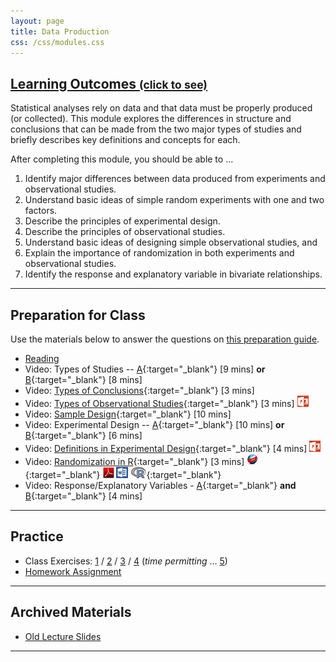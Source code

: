 ```yaml
---
layout: page
title: Data Production
css: /css/modules.css
---
```


<div class="panel-group-ILOs">
  <div class="panel panel-default">
    <div class="panel-heading">
      <h2 class="panel-title">
        <a data-toggle="collapse" href="#ILOs">Learning Outcomes <small>(click to see)</small></a>
      </h2>
    </div>
    <div id="ILOs" class="panel-collapse collapse">
      <div class="panel-body">
Statistical analyses rely on data and that data must be properly produced (or collected).  This module explores the differences in structure and conclusions that can be made from the two major types of studies and briefly describes key definitions and concepts for each.

<p>After completing this module, you should be able to ...</p>

<ol>
  <li>Identify major differences between data produced from experiments and observational studies.</li>
  <li>Understand basic ideas of simple random experiments with one and two factors.</li>
  <li>Describe the principles of experimental design.</li>
  <li>Describe the principles of observational studies.</li>
  <li>Understand basic ideas of designing simple observational studies, and</li>
  <li>Explain the importance of randomization in both experiments and observational studies.</li>
  <li>Identify the response and explanatory variable in bivariate relationships.</li>
</ol>
      </div>
    </div>
  </div>
</div>

----

## Preparation for Class

Use the materials below to answer the questions on [this preparation guide](DataProduction_Prep).

* [Reading](../book/3_IntroStats.pdf)
* Video: Types of Studies -- [A](https://www.youtube.com/v/qksFkFh2ezo?version=3&autoplay=1&start=456&end=958){:target="_blank"} [9 mins] **or** [B](https://www.youtube.com/v/KDPBD3SPTPY?version=3&autoplay=1){:target="_blank"} [8 mins]
* Video: [Types of Conclusions](https://www.youtube.com/v/5zkg1w5zoQ0?version=3&autoplay=1&start=1597){:target="_blank"} [3 mins]
* Video: [Types of Observational Studies](https://vimeo.com/user45324800/observationaltypes){:target="_blank"} [3 mins]  [![PowerPoint](../img/ppt.png)](DataProduction_PPT.pptx)
* Video: [Sample Design](https://www.youtube.com/v/5zkg1w5zoQ0?version=3&autoplay=1&start=20&end=580){:target="_blank"} [10 mins]
* Video: Experimental Design --  [A](https://www.youtube.com/v/v-xnPVCi9wM?version=3&autoplay=1&start=81&end=527){:target="_blank"} [10 mins] **or** [B](https://www.youtube.com/v/5zkg1w5zoQ0?version=3&autoplay=1&start=754&end=1126){:target="_blank"} [6 mins]
* Video: [Definitions in Experimental Design](https://vimeo.com/user45324800/experimentdefns){:target="_blank"} [4 mins]  [![PowerPoint](../img/ppt.png)](DataProduction_PPT.pptx)
* Video: [Randomization in R](https://vimeo.com/user45324800/random-numbers){:target="_blank"} [3 mins] [![Web](../img/web.png)](DataProduction_RHO.html){:target="_blank"}  [![PDF](../img/pdf.png)](DataProduction_RHO.pdf) [![MSWord](../img/word.png)](DataProduction_RHO.docx)  [![R](../img/Rlogo.png)](DataProduction_RHO.R){:target="_blank"}
* Video: Response/Explanatory Variables - [A](https://www.youtube.com/v/bokeTCH2aJY?version=3&autoplay=1&start=60&end=148){:target="_blank"} **and**  [B](https://www.youtube.com/v/bokeTCH2aJY?version=3&autoplay=1&start=378){:target="_blank"} [4 mins]

----

## Practice

* Class Exercises: [1](DataProduction_CE1) / [2](DataProduction_CE2) /  [3](DataProduction_CE3) / [4](DataProduction_CE4) (*time permitting* ... [5](DataProduction_CE5))
* [Homework Assignment](DataProduction_HW)

----

## Archived Materials

* [Old Lecture Slides](DataProduction_PPT_old.pptx)

----
